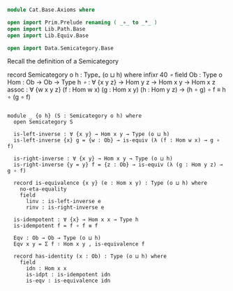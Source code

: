 ```agda

module Cat.Base.Axioms where

open import Prim.Prelude renaming ( _∘_ to _*_ )
open import Lib.Path.Base
open import Lib.Equiv.Base

open import Data.Semicategory.Base

```

Recall the definition of a Semicategory

record Semicategory o h : Type₊ (o ⊔ h) where
  infixr 40 _∘_
  field
    Ob : Type o
    Hom : Ob → Ob → Type h
    _∘_ : ∀ {x y z} → Hom y z → Hom x y → Hom x z
    assoc : ∀ {w x y z} (f : Hom w x) (g : Hom x y) (h : Hom y z)
          → (h ∘ g) ∘ f ≡ h ∘ (g ∘ f)

```

module _ {o h} (S : Semicategory o h) where
  open Semicategory S

  is-left-inverse : ∀ {x y} → Hom x y → Type (o ⊔ h)
  is-left-inverse {x} g = {w : Ob} → is-equiv (λ (f : Hom w x) → g ∘ f)

  is-right-inverse : ∀ {x y} → Hom x y → Type (o ⊔ h)
  is-right-inverse {y = y} f = {z : Ob} → is-equiv (λ (g : Hom y z) → g ∘ f)

  record is-equivalence {x y} (e : Hom x y) : Type (o ⊔ h) where
    no-eta-equality
    field
      linv : is-left-inverse e
      rinv : is-right-inverse e

  is-idempotent : ∀ {x} → Hom x x → Type h
  is-idempotent f = f ∘ f ≡ f

  Eqv : Ob → Ob → Type (o ⊔ h)
  Eqv x y = Σ f ∶ Hom x y , is-equivalence f

  record has-identity (x : Ob) : Type (o ⊔ h) where
    field
      idn : Hom x x
      is-idpt : is-idempotent idn
      is-eqv : is-equivalence idn
